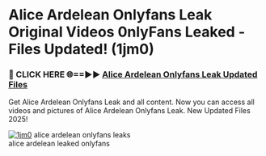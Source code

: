 # Alice Ardelean Onlyfans Leak Original Videos 0nlyFans Leaked - Files Updated! (1jm0)

<h3>🔴 CLICK HERE 🌐==►► <a href="https://tinyurl.com/ms9xzufz" rel="nofollow">Alice Ardelean Onlyfans Leak Updated Files</a></h3>

Get Alice Ardelean Onlyfans Leak and all content. Now you can access all videos and pictures of Alice Ardelean Onlyfans Leak. New Updated Files 2025!

[![1jm0](https://i.imgur.com/PQ7UWWw.gif)](https://tinyurl.com/ms9xzufz)
alice ardelean onlyfans leaks<br>
alice ardelean leaked onlyfans